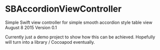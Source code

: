 # SBAccordionViewController
Simple Swift view controller for simple smooth accordion style table view
August 8 2015
Version 0.1

Currently just a demo project to show how this can be achieved. Hopefully will turn into a library / Cocoapod eventually.
